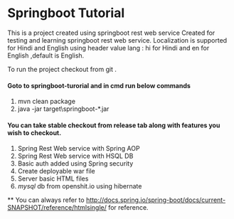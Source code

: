# Springboot Tutorial

This is a project created using  springboot rest web service 
Created for testing and learning springboot rest web service.
Localization is supported for Hindi and English using header value lang : hi for Hindi and en for English ,default is English.


To run the project checkout from git .

#### Goto to springboot-turorial and in cmd run below commands 
1. mvn clean package
2. java -jar target\springboot-*.jar

#### You can take stable checkout from release tab along with features you wish to checkout.

1. Spring Rest Web service with Spring AOP
2. Spring Rest Web service with HSQL DB
3. Basic auth added using Spring security 
4. Create deployable war file
5. Server basic HTML files 
6. *mysql* db from openshit.io using hibernate 
 
 
 
 ** You can always refer to http://docs.spring.io/spring-boot/docs/current-SNAPSHOT/reference/htmlsingle/ for reference.
